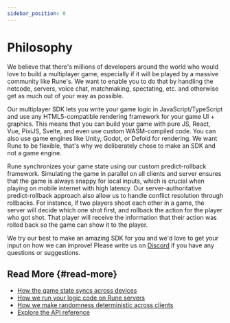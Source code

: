 ```yaml
---
sidebar_position: 0
---
```


# Philosophy

We believe that there's millions of developers around the world who would love to build a multiplayer game, especially if it will be played by a massive community like Rune's. We want to enable you to do that by handling the netcode, servers, voice chat, matchmaking, spectating, etc. and otherwise get as much out of your way as possible.

Our multiplayer SDK lets you write your game logic in JavaScript/TypeScript and use any HTML5-compatible rendering framework for your game UI + graphics. This means that you can build your game with pure JS, React, Vue, PixiJS, Svelte, and even use custom WASM-compiled code. You can also use game engines like Unity, Godot, or Defold for rendering. We want Rune to be flexible, that's why we deliberately chose to make an SDK and not a game engine.

Rune synchronizes your game state using our custom predict-rollback framework. Simulating the game in parallel on all clients and server ensures that the game is always snappy for local inputs, which is crucial when playing on mobile internet with high latency. Our server-authoritative predict-rollback approach also allow us to handle conflict resolution through rollbacks. For instance, if two players shoot each other in a game, the server will decide which one shot first, and rollback the action for the player who got shot. That player will receive the information that their action was rolled back so the game can show it to the player.

We try our best to make an amazing SDK for you and we'd love to get your input on how we can improve! Please write us on [Discord](https://discord.gg/dusk-devs) if you have any questions or suggestions. 

## Read More {#read-more}

- [How the game state syncs across devices](how-it-works/syncing-game-state.md)
- [How we run your logic code on Rune servers](how-it-works/server-side-logic.md)
- [How we make randomness deterministic across clients](advanced/randomness.md)
- [Explore the API reference](api-reference.md)
